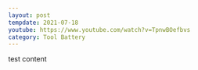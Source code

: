 ```yaml
---
layout: post
tempdate: 2021-07-18
youtube: https://www.youtube.com/watch?v=TpnwBOefbvs
category: Tool Battery
---
```

test content